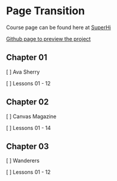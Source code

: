 # Page Transition

Course page can be found here at [SuperHi](https://www.superhi.com/catalog/smooth-page-transitions-effects/ava-sherry)

[Github page to preview the project](https://hazim.github.io/pagetransition/)

## Chapter 01
[ ] Ava Sherry

[ ] Lessons 01 - 12

## Chapter 02
[ ] Canvas Magazine

[ ] Lessons 01 - 14

## Chapter 03
[ ] Wanderers

[ ] Lessons 01 - 12
